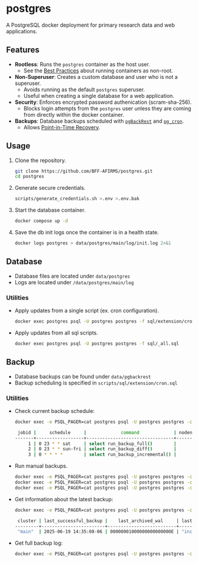 # postgres

A PostgreSQL docker deployment for primary research data and web applications.

## Features

- **Rootless**: Runs the `postgres` container as the host user.
    - See the [Best Practices](https://www.docker.com/blog/understanding-the-docker-user-instruction/) about running containers as non-root.
- **Non-Superuser**: Creates a custom database and user who is not a superuser.
    - Avoids running as the default `postgres` superuser.
    - Useful when creating a single database for a web application.
- **Security**: Enforces encrypted password authenication (scram-sha-256).
    - Blocks login attempts from the `postgres` user unless they are coming from directly within the docker container.
- **Backups**: Database backups scheduled with [`pgBackRest`](https://pgbackrest.org/) and [`pg_cron`](https://github.com/citusdata/pg_cron).
    - Allows [Point-in-Time Recovery](https://www.postgresql.org/docs/current/continuous-archiving.html).


## Usage

1. Clone the repository.

    ```bash
    git clone https://github.com/BFF-AFIRMS/postgres.git
    cd postgres
    ```

1. Generate secure credentials.

    ```bash
    scripts/generate_credentials.sh >.env >.env.bak
    ```

1. Start the database container.

    ```bash
    docker compose up -d
    ```

1. Save the db init logs once the container is in a health state.

    ```bash
    docker logs postgres > data/postgres/main/log/init.log 2>&1
    ```

## Database

- Database files are located under `data/postgres`
- Logs are located under `/data/postgres/main/log`

### Utilities

- Apply updates from a single script (ex. cron configuration).

    ```bash
    docker exec postgres psql -U postgres postgres -f sql/extension/cron.sql
    ```

- Apply updates from all sql scripts.

    ```bash
    docker exec postgres psql -U postgres postgres -f sql/_all.sql
    ```

## Backup

- Database backups can be found under `data/pgbackrest`
- Backup scheduling is specified in `scripts/sql/extension/cron.sql`

### Utilities

- Check current backup schedule:

    ```bash
    docker exec -e PSQL_PAGER=cat postgres psql -U postgres postgres -c 'select * from cron.job;'

     jobid |     schedule     |             command             | nodename | nodeport | database | username | active |      jobname
    -------+------------------+---------------------------------+----------+----------+----------+----------+--------+--------------------
         1 | 0 23 * * sat     | select run_backup_full()        |          |     5432 | postgres | postgres | t      | backup_full
         2 | 0 23 * * sun-fri | select run_backup_diff()        |          |     5432 | postgres | postgres | t      | backup_diff
         3 | 0 * * * *        | select run_backup_incremental() |          |     5432 | postgres | postgres | t      | backup_incremental
     ```

- Run manual backups.

    ```bash
    docker exec -e PSQL_PAGER=cat postgres psql -U postgres postgres -c 'select backup.run_backup_full();' | tee backup_full.log
    docker exec -e PSQL_PAGER=cat postgres psql -U postgres postgres -c 'select backup.run_backup_diff();' | tee backup_diff.log
    docker exec -e PSQL_PAGER=cat postgres psql -U postgres postgres -c 'select backup.run_backup_incremental();' | tee backup_incremental.log
    ```

- Get information about the latest backup:

    ```bash
    docker exec -e PSQL_PAGER=cat postgres psql -U postgres postgres -c 'select * from backup.get_backup_latest();'

     cluster | last_successful_backup |    last_archived_wal     | last_backup_type
    ---------+------------------------+--------------------------+------------------
     "main"  | 2025-06-19 14:35:08-06 | 00000001000000000000000E | "incr"
    ```

- Get full backup log:

    ```bash
    docker exec -e PSQL_PAGER=cat postgres psql -U postgres postgres -c 'select * from backup.get_backup_log();' | less -S
    ```
